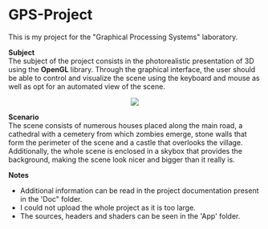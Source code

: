 # GPS-Project
This is my project for the "Graphical Processing Systems" laboratory.

**Subject**<br/>
The subject of the project consists in the photorealistic presentation of 3D using the **OpenGL** library. Through the graphical interface, the user should be able to control and visualize the scene using the keyboard and mouse as well as opt for an automated view of the scene.

<p align="center"> <img src="Img/PaulLinca.png" /> </p>


**Scenario**<br/>
The scene consists of numerous houses placed along the main road, a cathedral with a cemetery from which zombies emerge, stone walls that form the perimeter of the scene and a castle that overlooks the village. Additionally, the whole scene is enclosed in a skybox that provides the background, making the scene look nicer and bigger than it really is.

**Notes**<br/>
- Additional information can be read in the project documentation present in the 'Doc" folder.
- I could not upload the whole project as it is too large.
- The sources, headers and shaders can be seen in the 'App' folder.

